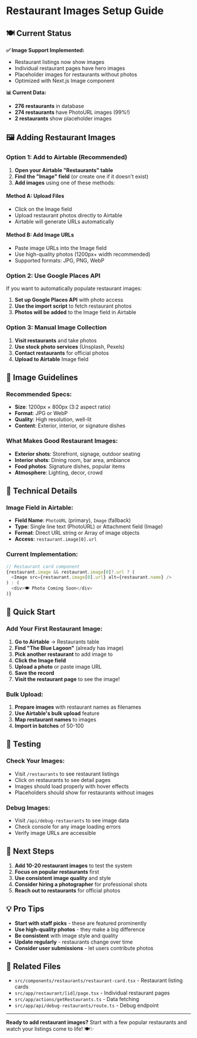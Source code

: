 # Restaurant Images Setup Guide

## 🍽️ Current Status

**✅ Image Support Implemented:**
- Restaurant listings now show images
- Individual restaurant pages have hero images
- Placeholder images for restaurants without photos
- Optimized with Next.js Image component

**📊 Current Data:**
- **276 restaurants** in database
- **274 restaurants** have PhotoURL images (99%!)
- **2 restaurants** show placeholder images

## 🖼️ Adding Restaurant Images

### Option 1: Add to Airtable (Recommended)

1. **Open your Airtable "Restaurants" table**
2. **Find the "Image" field** (or create one if it doesn't exist)
3. **Add images** using one of these methods:

#### Method A: Upload Files
- Click on the Image field
- Upload restaurant photos directly to Airtable
- Airtable will generate URLs automatically

#### Method B: Add Image URLs
- Paste image URLs into the Image field
- Use high-quality photos (1200px+ width recommended)
- Supported formats: JPG, PNG, WebP

### Option 2: Use Google Places API

If you want to automatically populate restaurant images:

1. **Set up Google Places API** with photo access
2. **Use the import script** to fetch restaurant photos
3. **Photos will be added** to the Image field in Airtable

### Option 3: Manual Image Collection

1. **Visit restaurants** and take photos
2. **Use stock photo services** (Unsplash, Pexels)
3. **Contact restaurants** for official photos
4. **Upload to Airtable** Image field

## 📸 Image Guidelines

### Recommended Specs:
- **Size**: 1200px × 800px (3:2 aspect ratio)
- **Format**: JPG or WebP
- **Quality**: High resolution, well-lit
- **Content**: Exterior, interior, or signature dishes

### What Makes Good Restaurant Images:
- **Exterior shots**: Storefront, signage, outdoor seating
- **Interior shots**: Dining room, bar area, ambiance
- **Food photos**: Signature dishes, popular items
- **Atmosphere**: Lighting, decor, crowd

## 🔧 Technical Details

### Image Field in Airtable:
- **Field Name**: `PhotoURL` (primary), `Image` (fallback)
- **Type**: Single line text (PhotoURL) or Attachment field (Image)
- **Format**: Direct URL string or Array of image objects
- **Access**: `restaurant.image[0].url`

### Current Implementation:
```typescript
// Restaurant card component
{restaurant.image && restaurant.image[0]?.url ? (
  <Image src={restaurant.image[0].url} alt={restaurant.name} />
) : (
  <div>🍽️ Photo Coming Soon</div>
)}
```

## 🚀 Quick Start

### Add Your First Restaurant Image:

1. **Go to Airtable** → Restaurants table
2. **Find "The Blue Lagoon"** (already has image)
3. **Pick another restaurant** to add image to
4. **Click the Image field**
5. **Upload a photo** or paste image URL
6. **Save the record**
7. **Visit the restaurant page** to see the image!

### Bulk Upload:
1. **Prepare images** with restaurant names as filenames
2. **Use Airtable's bulk upload** feature
3. **Map restaurant names** to images
4. **Import in batches** of 50-100

## 📱 Testing

### Check Your Images:
- Visit `/restaurants` to see restaurant listings
- Click on restaurants to see detail pages
- Images should load properly with hover effects
- Placeholders should show for restaurants without images

### Debug Images:
- Visit `/api/debug-restaurants` to see image data
- Check console for any image loading errors
- Verify image URLs are accessible

## 🎯 Next Steps

1. **Add 10-20 restaurant images** to test the system
2. **Focus on popular restaurants** first
3. **Use consistent image quality** and style
4. **Consider hiring a photographer** for professional shots
5. **Reach out to restaurants** for official photos

## 💡 Pro Tips

- **Start with staff picks** - these are featured prominently
- **Use high-quality photos** - they make a big difference
- **Be consistent** with image style and quality
- **Update regularly** - restaurants change over time
- **Consider user submissions** - let users contribute photos

## 🔗 Related Files

- `src/components/restaurants/restaurant-card.tsx` - Restaurant listing cards
- `src/app/restaurant/[id]/page.tsx` - Individual restaurant pages
- `src/app/actions/getRestaurants.ts` - Data fetching
- `src/app/api/debug-restaurants/route.ts` - Debug endpoint

---

**Ready to add restaurant images?** Start with a few popular restaurants and watch your listings come to life! 🍽️✨
